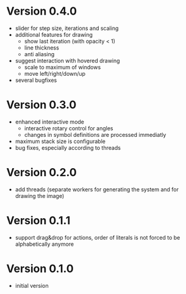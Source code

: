 # Version 0.4.0

- slider for step size, iterations and scaling
- additional features for drawing
  * show last iteration (with opacity < 1)
  * line thickness
  * anti aliasing
- suggest interaction with hovered drawing
  * scale to maximum of windows
  * move left/right/down/up
- several bugfixes

# Version 0.3.0

- enhanced interactive mode
	* interactive rotary control for angles
	* changes in symbol definitions are processed immediatly
- maximum stack size is configurable
- bug fixes, especially according to threads

# Version 0.2.0

- add threads (separate workers for generating the system and for drawing the image)

# Version 0.1.1

- support drag&drop for actions, order of literals is not forced to be alphabetically anymore

# Version 0.1.0

- initial version

